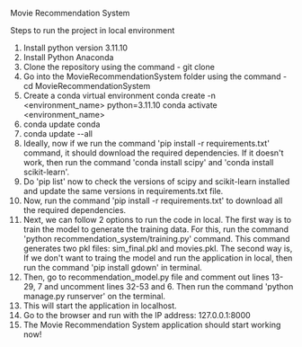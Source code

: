 Movie Recommendation System

Steps to run the project in local environment
1. Install python version 3.11.10
2. Install Python Anaconda
3. Clone the repository using the command - git clone
4. Go into the MovieRecommendationSystem folder using the command - cd MovieRecommendationSystem
5. Create a conda virtual environment
   conda create -n <environment_name> python=3.11.10
   conda activate <environment_name>
6. conda update conda
7. conda update --all
8. Ideally, now if we run the command 'pip install -r requirements.txt' command, it should download the required dependencies. If it doesn't work, then run the command 'conda install scipy' and 'conda install scikit-learn'.
9. Do 'pip list' now to check the versions of scipy and scikit-learn installed and update the same versions in requirements.txt file.
10. Now, run the command 'pip install -r requirements.txt' to download all the required dependencies.
11. Next, we can follow 2 options to run the code in local.
    The first way is to train the model to generate the training data. For this, run the command 'python recommendation_system/training.py' command. This command generates two pkl files: sim_final.pkl and movies.pkl.
    The second way is, If we don't want to traing the model and run the application in local, then run the command 'pip install gdown' in terminal.
12. Then, go to recommendation_model.py file and comment out lines 13-29, 7 and uncomment lines 32-53 and 6. Then run the command 'python manage.py runserver' on the terminal.
13. This will start the application in localhost.
14. Go to the browser and run with the IP address: 127.0.0.1:8000
15. The Movie Recommendation System application should start working now!
